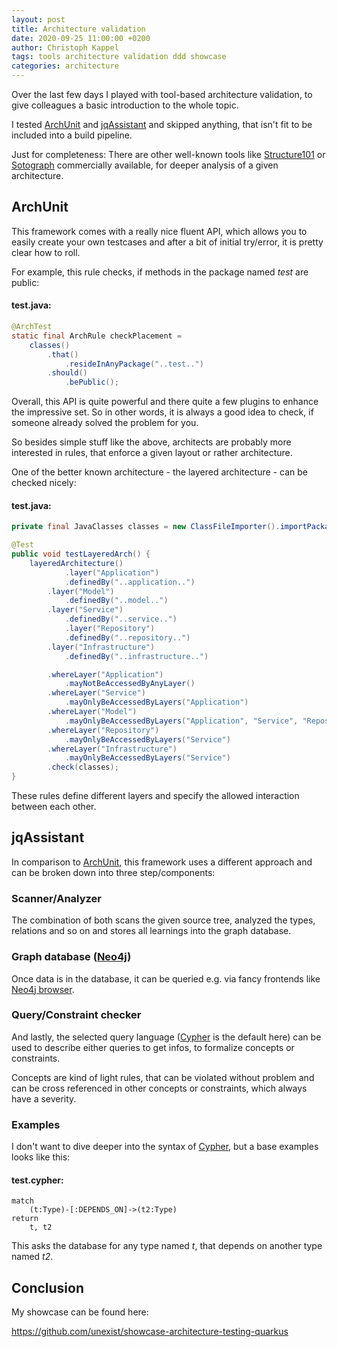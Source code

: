 ```yaml
---
layout: post
title: Architecture validation
date: 2020-09-25 11:00:00 +0200
author: Christoph Kappel
tags: tools architecture validation ddd showcase
categories: architecture
---
```

Over the last few days I played with tool-based architecture validation, to give colleagues a basic
introduction to the whole topic.

I tested [ArchUnit][1] and [jqAssistant][2] and skipped anything, that isn't fit to be included
into a build pipeline.

Just for completeness: There are other well-known tools like [Structure101][3] or [Sotograph][4]
commercially available, for deeper analysis of a given architecture.

## ArchUnit

This framework comes with a really nice fluent API, which allows you to easily create your own
testcases and after a bit of initial try/error, it is pretty clear how to roll.

For example, this rule checks, if methods in the package named *test* are public:

#### **test.java:**
```java
@ArchTest
static final ArchRule checkPlacement =
    classes()
        .that()
            .resideInAnyPackage("..test..")
        .should()
            .bePublic();
```

Overall, this API is quite powerful and there quite a few plugins to enhance the impressive set. So
in other words, it is always a good idea to check, if someone already solved the problem for you.

So besides simple stuff like the above, architects are probably more interested in rules, that
enforce a given layout or rather architecture.

One of the better known architecture - the layered architecture - can be checked nicely:

#### **test.java:**
```java
private final JavaClasses classes = new ClassFileImporter().importPackages("dev.unexist");

@Test
public void testLayeredArch() {
    layeredArchitecture()
            .layer("Application")
            .definedBy("..application..")
        .layer("Model")
            .definedBy("..model..")
        .layer("Service")
            .definedBy("..service..")
            .layer("Repository")
            .definedBy("..repository..")
        .layer("Infrastructure")
            .definedBy("..infrastructure..")

        .whereLayer("Application")
            .mayNotBeAccessedByAnyLayer()
        .whereLayer("Service")
            .mayOnlyBeAccessedByLayers("Application")
        .whereLayer("Model")
            .mayOnlyBeAccessedByLayers("Application", "Service", "Repository")
        .whereLayer("Repository")
            .mayOnlyBeAccessedByLayers("Service")
        .whereLayer("Infrastructure")
            .mayOnlyBeAccessedByLayers("Service")
        .check(classes);
}
```

These rules define different layers and specify the allowed interaction between each other.

## jqAssistant

In comparison to [ArchUnit][1], this framework uses a different approach
and can be broken down into three step/components:

### Scanner/Analyzer

The combination of both scans the given source tree, analyzed the types, relations and so on and
stores all learnings into the graph database.

### Graph database ([Neo4j][5])

Once data is in the database, it can be queried e.g. via fancy frontends like [Neo4j browser][6].

### Query/Constraint checker

And lastly, the selected query language ([Cypher][7] is the default here) can be used to describe either
queries to get infos, to formalize concepts or constraints.

Concepts are kind of light rules, that can be violated without problem and can be cross referenced
in other concepts or constraints, which always have a severity.

### Examples

I don't want to dive deeper into the syntax of [Cypher][7], but a base examples looks
like this:

#### **test.cypher:**
```cypher
match
    (t:Type)-[:DEPENDS_ON]->(t2:Type)
return
    t, t2
```

This asks the database for any type named *t*, that depends on another type named *t2*.

## Conclusion

My showcase can be found here:

<https://github.com/unexist/showcase-architecture-testing-quarkus>

[1]: https://www.archunit.org/
[2]: https://jqassistant.org/
[3]: https://structure101.com/
[4]: https://www.hello2morrow.com/products/sotograph
[5]: https://neo4j.com/
[6]: https://neo4j.com/developer/neo4j-browser/
[7]: https://neo4j.com/developer/cypher/
